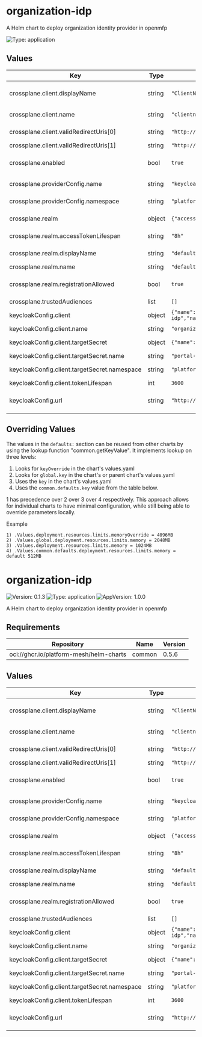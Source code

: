 # organization-idp

A Helm chart to deploy organization identity provider in openmfp

![Type: application](https://img.shields.io/badge/Type-application-informational?style=flat-square)
## Values
| Key | Type | Default | Description |
|-----|------|---------|-------------|
| crossplane.client.displayName | string | `"ClientName"` | valid redirect uris for the client |
| crossplane.client.name | string | `"clientname"` | name of the client |
| crossplane.client.validRedirectUris[0] | string | `"http://localhost:8000/callback*"` | keycloak callback url |
| crossplane.client.validRedirectUris[1] | string | `"http://localhost:4300/callback*"` |  |
| crossplane.enabled | bool | `true` | toggle to enable/disable crossplane |
| crossplane.providerConfig.name | string | `"keycloak-provider-config"` | name of the client |
| crossplane.providerConfig.namespace | string | `"platform-mesh-system"` | client namespace |
| crossplane.realm | object | `{"accessTokenLifespan":"8h","displayName":"default","name":"default","registrationAllowed":true}` | crossplane realm config |
| crossplane.realm.accessTokenLifespan | string | `"8h"` | realm access token lifespan |
| crossplane.realm.displayName | string | `"default"` | realm display name |
| crossplane.realm.name | string | `"default"` | realm name |
| crossplane.realm.registrationAllowed | bool | `true` | realm registration allowed |
| crossplane.trustedAudiences | list | `[]` |  |
| keycloakConfig.client | object | `{"name":"organizationIDP","targetSecret":{"name":"portal-client-secret-organization-idp","namespace":"platform-mesh-system"},"tokenLifespan":3600}` | client configuration |
| keycloakConfig.client.name | string | `"organizationIDP"` | client name |
| keycloakConfig.client.targetSecret | object | `{"name":"portal-client-secret-organization-idp","namespace":"platform-mesh-system"}` | target secret options |
| keycloakConfig.client.targetSecret.name | string | `"portal-client-secret-organization-idp"` | secret name |
| keycloakConfig.client.targetSecret.namespace | string | `"platform-mesh-system"` | secret namespace |
| keycloakConfig.client.tokenLifespan | int | `3600` | token lifespan |
| keycloakConfig.url | string | `"http://openmfp-keycloak.openmfp-system.svc.cluster.local/keycloak"` | url of the keycloak server |

## Overriding Values

The values in the `defaults:` section can be reused from other charts by using the lookup function "common.getKeyValue". It implements lookup on three levels:

1. Looks for `keyOverride` in the chart's values.yaml
2. Looks for `global.key` in the chart's or parent chart's values.yaml
3. Uses the `key` in the chart's values.yaml
4. Uses the `common.defaults.key` value from the table below.

1 has precedence over 2 over 3 over 4 respectively. This approach allows for individual charts to have minimal configuration, while still being able to override parameters locally.

Example
```
1) .Values.deployment.resources.limits.memoryOverride = 4096MB
2) .Values.global.deployment.resources.limits.memory = 2048MB
3) .Values.deployment.resources.limits.memory = 1024MB
4) .Values.common.defaults.deployment.resources.limits.memory = default 512MB
```
# organization-idp

![Version: 0.1.3](https://img.shields.io/badge/Version-0.1.3-informational?style=flat-square) ![Type: application](https://img.shields.io/badge/Type-application-informational?style=flat-square) ![AppVersion: 1.0.0](https://img.shields.io/badge/AppVersion-1.0.0-informational?style=flat-square)

A Helm chart to deploy organization identity provider in openmfp

## Requirements

| Repository | Name | Version |
|------------|------|---------|
| oci://ghcr.io/platform-mesh/helm-charts | common | 0.5.6 |

## Values

| Key | Type | Default | Description |
|-----|------|---------|-------------|
| crossplane.client.displayName | string | `"ClientName"` | valid redirect uris for the client |
| crossplane.client.name | string | `"clientname"` | name of the client |
| crossplane.client.validRedirectUris[0] | string | `"http://localhost:8000/callback*"` | keycloak callback url |
| crossplane.client.validRedirectUris[1] | string | `"http://localhost:4300/callback*"` |  |
| crossplane.enabled | bool | `true` | toggle to enable/disable crossplane |
| crossplane.providerConfig.name | string | `"keycloak-provider-config"` | name of the client |
| crossplane.providerConfig.namespace | string | `"platform-mesh-system"` | client namespace |
| crossplane.realm | object | `{"accessTokenLifespan":"8h","displayName":"default","name":"default","registrationAllowed":true}` | crossplane realm config |
| crossplane.realm.accessTokenLifespan | string | `"8h"` | realm access token lifespan |
| crossplane.realm.displayName | string | `"default"` | realm display name |
| crossplane.realm.name | string | `"default"` | realm name |
| crossplane.realm.registrationAllowed | bool | `true` | realm registration allowed |
| crossplane.trustedAudiences | list | `[]` |  |
| keycloakConfig.client | object | `{"name":"organizationIDP","targetSecret":{"name":"portal-client-secret-organization-idp","namespace":"platform-mesh-system"},"tokenLifespan":3600}` | client configuration |
| keycloakConfig.client.name | string | `"organizationIDP"` | client name |
| keycloakConfig.client.targetSecret | object | `{"name":"portal-client-secret-organization-idp","namespace":"platform-mesh-system"}` | target secret options |
| keycloakConfig.client.targetSecret.name | string | `"portal-client-secret-organization-idp"` | secret name |
| keycloakConfig.client.targetSecret.namespace | string | `"platform-mesh-system"` | secret namespace |
| keycloakConfig.client.tokenLifespan | int | `3600` | token lifespan |
| keycloakConfig.url | string | `"http://openmfp-keycloak.openmfp-system.svc.cluster.local/keycloak"` | url of the keycloak server |

